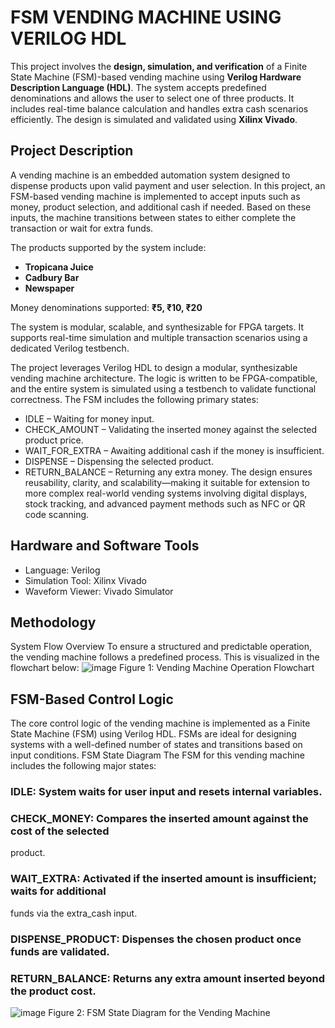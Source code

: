 # FSM VENDING MACHINE USING VERILOG HDL

This project involves the **design, simulation, and verification** of a Finite State Machine (FSM)-based vending machine using **Verilog Hardware Description Language (HDL)**. The system accepts predefined denominations and allows the user to select one of three products. It includes real-time balance calculation and handles extra cash scenarios efficiently. The design is simulated and validated using **Xilinx Vivado**.


## Project Description

A vending machine is an embedded automation system designed to dispense products upon valid payment and user selection. In this project, an FSM-based vending machine is implemented to accept inputs such as money, product selection, and additional cash if needed. Based on these inputs, the machine transitions between states to either complete the transaction or wait for extra funds.

The products supported by the system include:
- **Tropicana Juice**
- **Cadbury Bar**
- **Newspaper**

Money denominations supported: **₹5, ₹10, ₹20**

The system is modular, scalable, and synthesizable for FPGA targets. It supports real-time simulation and multiple transaction scenarios using a dedicated Verilog testbench.

The project leverages Verilog HDL to design a modular, synthesizable vending machine
architecture. The logic is written to be FPGA-compatible, and the entire system is simulated using a
testbench to validate functional correctness. The FSM includes the following primary states:
- IDLE – Waiting for money input.
- CHECK_AMOUNT – Validating the inserted money against the selected product
price.
- WAIT_FOR_EXTRA – Awaiting additional cash if the money is insufficient.
- DISPENSE – Dispensing the selected product.
- RETURN_BALANCE – Returning any extra money.
The design ensures reusability, clarity, and scalability—making it suitable for extension to more
complex real-world vending systems involving digital displays, stock tracking, and advanced
payment methods such as NFC or QR code scanning.

## Hardware and Software Tools
- Language: Verilog 
- Simulation Tool: Xilinx Vivado
- Waveform Viewer: Vivado Simulator

## Methodology
System Flow Overview
To ensure a structured and predictable operation, the vending machine follows a predefined process.
This is visualized in the flowchart below:
![image](https://github.com/user-attachments/assets/ebfe7f39-d151-486e-8df5-6ebebd5c22de) Figure 1: Vending Machine Operation Flowchart

## FSM-Based Control Logic
The core control logic of the vending machine is implemented as a Finite State Machine (FSM)
using Verilog HDL. FSMs are ideal for designing systems with a well-defined number of states and
transitions based on input conditions.
FSM State Diagram
The FSM for this vending machine includes the following major states:
### IDLE: System waits for user input and resets internal variables.
### CHECK_MONEY: Compares the inserted amount against the cost of the selected
product.
### WAIT_EXTRA: Activated if the inserted amount is insufficient; waits for additional
funds via the extra_cash input.
### DISPENSE_PRODUCT: Dispenses the chosen product once funds are validated.
### RETURN_BALANCE: Returns any extra amount inserted beyond the product cost.
![image](https://github.com/user-attachments/assets/13441a3d-3068-4cfb-b995-a408b45a70a6) Figure 2: FSM State Diagram for the Vending Machine

